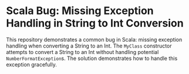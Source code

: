 # Scala Bug: Missing Exception Handling in String to Int Conversion

This repository demonstrates a common bug in Scala: missing exception handling when converting a String to an Int.  The `MyClass` constructor attempts to convert a String to an Int without handling potential `NumberFormatException`s.  The solution demonstrates how to handle this exception gracefully.